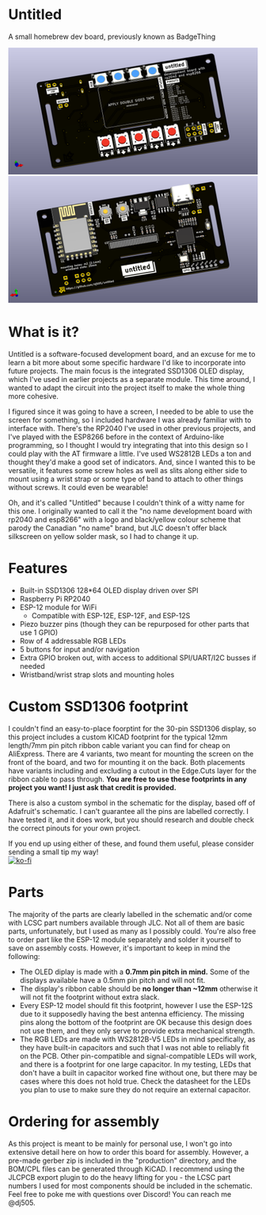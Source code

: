 # Untitled
A small homebrew dev board, previously known as BadgeThing

![Front View](images/BadgeThing.png)  
![Back View](images/BadgeThingBack.png)

# What is it?
Untitled is a software-focused development board, and an excuse for me to learn a bit more about some specific hardware I'd like to incorporate into future projects. The main focus is the integrated SSD1306 OLED display, which I've used in earlier projects as a separate module. This time around, I wanted to adapt the circuit into the project itself to make the whole thing more cohesive.

I figured since it was going to have a screen, I needed to be able to use the screen for something, so I included hardware I was already familiar with to interface with. There's the RP2040 I've used in other previous projects, and I've played with the ESP8266 before in the context of Arduino-like programming, so I thought I would try integrating that into this design so I could play with the AT firmware a little. I've used WS2812B LEDs a ton and thought they'd make a good set of indicators. And, since I wanted this to be versatile, it features some screw holes as well as slits along either side to mount using a wrist strap or some type of band to attach to other things without screws. It could even be wearable!

Oh, and it's called "Untitled" because I couldn't think of a witty name for this one. I originally wanted to call it the "no name development board with rp2040 and esp8266" with a logo and black/yellow colour scheme that parody the Canadian "no name" brand, but JLC doesn't offer black silkscreen on yellow solder mask, so I had to change it up.

# Features
- Built-in SSD1306 128*64 OLED display driven over SPI
- Raspberry Pi RP2040
- ESP-12 module for WiFi
  - Compatible with ESP-12E, ESP-12F, and ESP-12S
- Piezo buzzer pins (though they can be repurposed for other parts that use 1 GPIO)
- Row of 4 addressable RGB LEDs
- 5 buttons for input and/or navigation
- Extra GPIO broken out, with access to additional SPI/UART/I2C busses if needed
- Wristband/wrist strap slots and mounting holes

# Custom SSD1306 footprint
I couldn't find an easy-to-place foorptint for the 30-pin SSD1306 display, so this project includes a custom KICAD footprint for the typical 12mm length/7mm pin pitch ribbon cable variant you can find for cheap on AliExpress. There are 4 variants, two meant for mounting the screen on the front of the board, and two for mounting it on the back. Both placements have variants including and excluding a cutout in the Edge.Cuts layer for the ribbon cable to pass through. **You are free to use these footprints in any project you want! I just ask that credit is provided.**

There is also a custom symbol in the schematic for the display, based off of Adafruit's schematic. I can't guarantee all the pins are labelled correctly. I have tested it, and it does work, but you should research and double check the correct pinouts for your own project.

If you end up using either of these, and found them useful, please consider sending a small tip my way!  
[![ko-fi](https://ko-fi.com/img/githubbutton_sm.svg)](https://ko-fi.com/Y8Y8106HR)

# Parts
The majority of the parts are clearly labelled in the schematic and/or come with LCSC part numbers available through JLC. Not all of them are basic parts, unfortunately, but I used as many as I possibly could. You're also free to order part like the ESP-12 module separately and solder it yourself to save on assembly costs. However, it's important to keep in mind the following:
- The OLED diplay is made with a **0.7mm pin pitch in mind.** Some of the displays available have a 0.5mm pin pitch and will not fit.
- The display's ribbon cable should be **no longer than ~12mm** otherwise it will not fit the footprint without extra slack.
- Every ESP-12 model should fit this footprint, however I use the ESP-12S due to it supposedly having the best antenna efficiency. The missing pins along the bottom of the footprint are OK because this design does not use them, and they only serve to provide extra mechanical strength.
- The RGB LEDs are made with WS2812B-V5 LEDs in mind specifically, as they have built-in capacitors and such that I was not able to reliably fit on the PCB. Other pin-compatible and signal-compatible LEDs will work, and there is a footprint for one large capacitor. In my testing, LEDs that don't have a built in capacitor worked fine without one, but there may be cases where this does not hold true. Check the datasheet for the LEDs you plan to use to make sure they do not require an external capacitor.

# Ordering for assembly
As this project is meant to be mainly for personal use, I won't go into extensive detail here on how to order this board for assembly. However, a pre-made gerber zip is included in the "production" directory, and the BOM/CPL files can be generated through KiCAD. I recommend using the JLCPCB export plugin to do the heavy lifting for you - the LCSC part numbers I used for most components should be included in the schematic. Feel free to poke me with questions over Discord! You can reach me @dj505.
